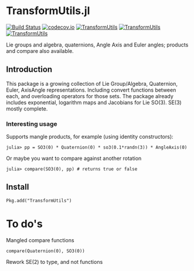 # TransformUtils.jl

[![Build Status](https://travis-ci.org/dehann/TransformUtils.jl.svg?branch=master)](https://travis-ci.org/dehann/TransformUtils.jl)
[![codecov.io](https://codecov.io/github/dehann/TransformUtils.jl/coverage.svg?branch=master)](https://codecov.io/github/dehann/TransformUtils.jl?branch=master)
[![TransformUtils](http://pkg.julialang.org/badges/TransformUtils_0.6.svg)](http://pkg.julialang.org/?pkg=TransformUtils&ver=0.6)
[![TransformUtils](http://pkg.julialang.org/badges/TransformUtils_0.7.svg)](http://pkg.julialang.org/?pkg=TransformUtils&ver=0.7)
[![TransformUtils](http://pkg.julialang.org/badges/TransformUtils_0.7.svg)](http://pkg.julialang.org/?pkg=TransformUtils&ver=1.0)

Lie groups and algebra, quaternions, Angle Axis and Euler angles; products and compare also available.

## Introduction

This package is a growing collection of Lie Group/Algebra, Quaternion, Euler, AxisAngle representations. Including convert functions between each, and overloading operators for those sets. The package already includes exponential, logarithm maps and Jacobians for Lie SO(3). SE(3) mostly complete.

### Interesting usage

Supports mangle products, for example (using identity constructors):

    julia> pp = SO3(0) * Quaternion(0) * so3(0.1*randn(3)) * AngleAxis(0)

Or maybe you want to compare against another rotation

    julia> compare(SO3(0), pp) # returns true or false

## Install

    Pkg.add("TransformUtils")

# To do's

Mangled compare functions

    compare(Quaternion(0), SO3(0))

Rework SE(2) to type, and not functions
